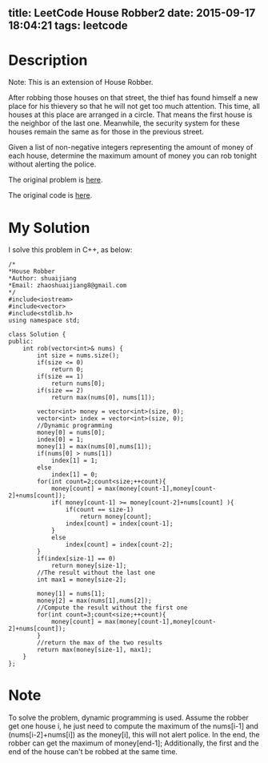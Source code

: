 title: LeetCode House Robber2
date: 2015-09-17 18:04:21
tags: leetcode
---


# Description
Note: This is an extension of House Robber.

After robbing those houses on that street, the thief has found himself a new place for his thievery so that he will not get too much attention. This time, all houses at this place are arranged in a circle. That means the first house is the neighbor of the last one. Meanwhile, the security system for these houses remain the same as for those in the previous street.

Given a list of non-negative integers representing the amount of money of each house, determine the maximum amount of money you can rob tonight without alerting the police.

The original problem is [here](https://leetcode.com/problems/house-robber-ii/ "Problem").

The original code is [here](https://github.com/shuaijiang/LeetCode/blob/master/HouseRobber2.cpp "Code").
<!--more-->

# My Solution
I solve this problem in C++, as below:

	/*
	*House Robber
	*Author: shuaijiang
	*Email: zhaoshuaijiang8@gmail.com
	*/
	#include<iostream>
	#include<vector>
	#include<stdlib.h>
	using namespace std;
	
	class Solution {
	public:
	    int rob(vector<int>& nums) {
	    	int size = nums.size();
	    	if(size <= 0)
	    		return 0;
	    	if(size == 1)
	    		return nums[0];    	
	    	if(size == 2)
	    		return max(nums[0], nums[1]);
	    	
	    	vector<int> money = vector<int>(size, 0);
	    	vector<int> index = vector<int>(size, 0);
	    	//Dynamic programming
	    	money[0] = nums[0];
	    	index[0] = 1;
	    	money[1] = max(nums[0],nums[1]);
	    	if(nums[0] > nums[1])
	    		index[1] = 1;
	    	else
	    		index[1] = 0;
	    	for(int count=2;count<size;++count){
	    		money[count] = max(money[count-1],money[count-2]+nums[count]);    		
	    		if( money[count-1] >= money[count-2]+nums[count] ){
					if(count == size-1)
						return money[count];
					index[count] = index[count-1];
				} 
	    		else
	    			index[count] = index[count-2];
	    	}
	    	if(index[size-1] == 0)
	    		return money[size-1];
	    	//The result without the last one 
			int max1 = money[size-2];
	    	
	    	money[1] = nums[1];
	    	money[2] = max(nums[1],nums[2]);
	    	//Compute the result without the first one
			for(int count=3;count<size;++count){
	    		money[count] = max(money[count-1],money[count-2]+nums[count]);    		
	    	}
	    	//return the max of the two results
	    	return max(money[size-1], max1);
	    }
	};

# Note
To solve the problem, dynamic programming is used. Assume the robber get one house i, he just need to compute the maximum of the  nums[i-1] and (nums[i-2]+nums[i]) as the money[i], this will not alert police. In the end, the robber can get the maximum of money[end-1]; Additionally, the first and the end of the house can't be robbed at the same time.
